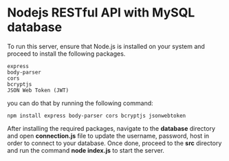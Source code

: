 # Nodejs RESTful API with MySQL database

To run this server, ensure that Node.js is installed on your system and proceed to install the following packages.
```
express
body-parser
cors
bcryptjs
JSON Web Token (JWT)
```

you can do that by running the following command:

```
npm install express body-parser cors bcryptjs jsonwebtoken
```

After installing the required packages, navigate to the **database** directory and open **connection.js** file to update the username, password, host in order to connect to your database. Once done, proceed to the **src** directory and run the command **node index.js** to start the server.